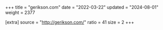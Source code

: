 +++
title = "gerikson.com"
date = "2022-03-22"
updated = "2024-08-01"
weight = 2377

[extra]
source = "http://gerikson.com/"
ratio = 41
size = 2
+++
